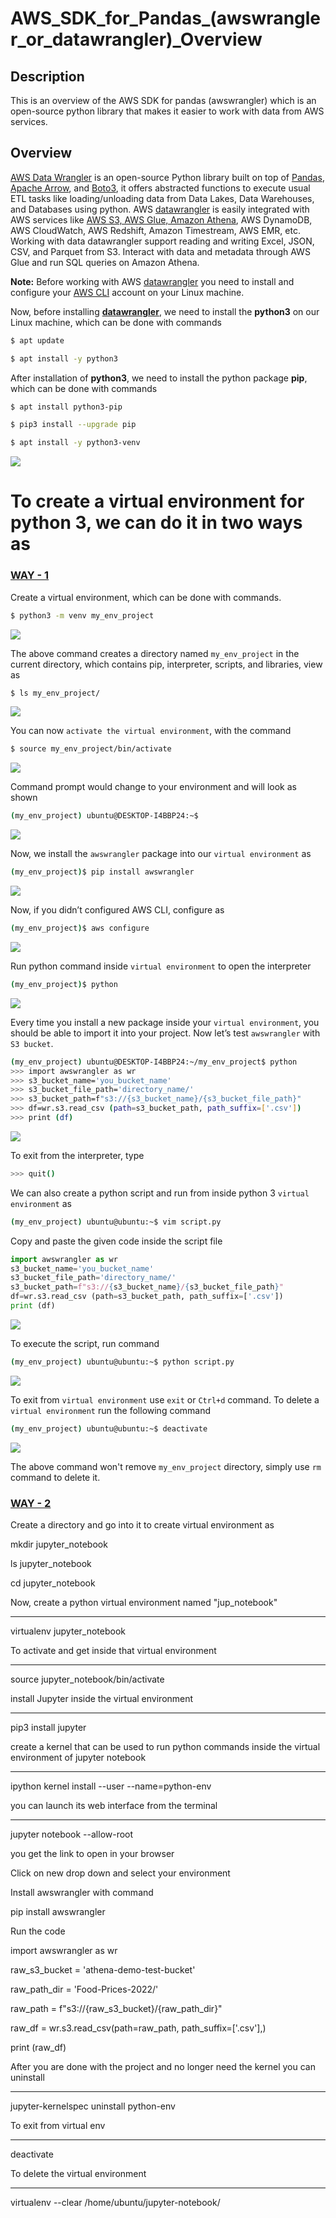 # AWS_SDK_for_Pandas_(awswrangler_or_datawrangler)_Overview

## Description
This is an overview of the AWS SDK for pandas (awswrangler) which is an open-source python library that makes it easier to work with data from AWS services.

## Overview
[AWS Data Wrangler](https://aws-sdk-pandas.readthedocs.io/en/stable/index.html) is an open-source Python library built on top of [Pandas](https://github.com/pandas-dev/pandas), [Apache Arrow](https://github.com/apache/arrow), and [Boto3](https://github.com/boto/boto3), it offers abstracted functions to execute usual ETL tasks like loading/unloading data from Data Lakes, Data Warehouses, and Databases using python.
AWS [datawrangler](https://aws-sdk-pandas.readthedocs.io/en/stable/index.html#) is easily integrated with AWS services like [AWS S3, AWS Glue, Amazon Athena](https://github.com/masood2iq/AWS_Athena_Glue_S3_CloudFormation_Deployment_AWSConsole), AWS DynamoDB, AWS CloudWatch, AWS Redshift, Amazon Timestream, AWS EMR, etc.
Working with data datawrangler support reading and writing Excel, JSON, CSV, and Parquet from S3. Interact with data and metadata through AWS Glue and run SQL queries on Amazon Athena.

**Note:** Before working with AWS [datawrangler](https://aws-sdk-pandas.readthedocs.io/en/stable/index.html) you need to install and configure your [AWS CLI](https://docs.aws.amazon.com/cli/latest/userguide/getting-started-install.html) account on your Linux machine.

Now, before installing **[datawrangler](https://aws-sdk-pandas.readthedocs.io/en/stable/index.html)**, we need to install the **python3** on our Linux machine, which can be done with commands

``` sh
$ apt update
```  

``` sh
$ apt install -y python3
```

After installation of **python3**, we need to install the python package **pip**, which can be done with commands

``` sh
$ apt install python3-pip
```

``` sh
$ pip3 install --upgrade pip
```

``` sh
$ apt install -y python3-venv
```

![](./images/image10.png)

# To create a virtual environment for python 3, we can do it in two ways as

### <u>**WAY - 1**</u>
Create a virtual environment, which can be done with commands.

``` sh
$ python3 -m venv my_env_project
```

![](./image/image7.png)

The above command creates a directory named `my_env_project` in the current directory, which contains pip, interpreter, scripts, and libraries, view as

``` sh
$ ls my_env_project/
```

![](./image/image24.png)

You can now `activate the virtual environment`, with the command

``` sh
$ source my_env_project/bin/activate
```

![](./image/image1.png)

Command prompt would change to your environment and will look as shown

``` sh
(my_env_project) ubuntu@DESKTOP-I4BBP24:~$
```

![](./image/image20.png)

Now, we install the `awswrangler` package into our `virtual environment` as

``` sh
(my_env_project)$ pip install awswrangler
```

![](./images/image16.png)

Now, if you didn’t configured AWS CLI, configure as

``` sh
(my_env_project)$ aws configure
```

![](./images/image25.png)

Run python command inside `virtual environment` to open the interpreter

``` sh
(my_env_project)$ python
```

![](./images/image18.png)

Every time you install a new package inside your `virtual environment`, you should be able to import it into your project.
Now let’s test `awswrangler` with `S3 bucket`.

``` sh
(my_env_project) ubuntu@DESKTOP-I4BBP24:~/my_env_project$ python
>>> import awswrangler as wr
>>> s3_bucket_name='you_bucket_name'
>>> s3_bucket_file_path='directory_name/'
>>> s3_bucket_path=f"s3://{s3_bucket_name}/{s3_bucket_file_path}"
>>> df=wr.s3.read_csv (path=s3_bucket_path, path_suffix=['.csv'])
>>> print (df)
```

![](./images/image13.png)

To exit from the interpreter, type

``` sh
>>> quit()
```

We can also create a python script and run from inside python 3 `virtual environment` as

``` sh
(my_env_project) ubuntu@ubuntu:~$ vim script.py
```

Copy and paste the given code inside the script file

``` py
import awswrangler as wr
s3_bucket_name='you_bucket_name'
s3_bucket_file_path='directory_name/'
s3_bucket_path=f"s3://{s3_bucket_name}/{s3_bucket_file_path}"
df=wr.s3.read_csv (path=s3_bucket_path, path_suffix=['.csv'])
print (df)
```

![](./images/image6.png)

To execute the script, run command

``` sh
(my_env_project) ubuntu@ubuntu:~$ python script.py
```

![](./images/image23.png)

To exit from `virtual environment` use `exit` or `Ctrl+d` command. To delete a `virtual environment` run the following command

``` sh
(my_env_project) ubuntu@ubuntu:~$ deactivate
```

![](./images/image14.png)

The above command won't remove `my_env_project` directory, simply use `rm` command to delete it.

### <u>**WAY - 2**</u>
Create a directory and go into it to create virtual environment as


mkdir jupyter_notebook

ls jupyter_notebook

cd jupyter_notebook




Now, create a python virtual environment named "jup_notebook"

---------------------------------------------------------------

virtualenv jupyter_notebook




To activate and get inside that virtual environment

-----------------------------------------------------

source jupyter_notebook/bin/activate




install Jupyter inside the virtual environment

-----------------------------------------------

pip3 install jupyter





create a kernel that can be used to run python commands inside the virtual environment of jupyter notebook

-----------------------------------------------------------------------------------------------------

ipython kernel install --user --name=python-env




you can launch its web interface from the terminal

---------------------------------------------------

jupyter notebook --allow-root



you get the link to open in your browser


 

Click on new drop down and select your environment

 






Install awswrangler with command

pip install awswrangler





Run the code

import awswrangler as wr

raw_s3_bucket = 'athena-demo-test-bucket'

raw_path_dir = 'Food-Prices-2022/'

raw_path = f"s3://{raw_s3_bucket}/{raw_path_dir}"

raw_df = wr.s3.read_csv(path=raw_path, path_suffix=['.csv'],)

print (raw_df)





After you are done with the project and no longer need the kernel you can uninstall

------------------------------------------------------------------------------------

jupyter-kernelspec uninstall python-env

 







To exit from virtual env

--------------------------

deactivate





To delete the virtual environment

-----------------------------------

virtualenv --clear /home/ubuntu/jupyter-notebook/
